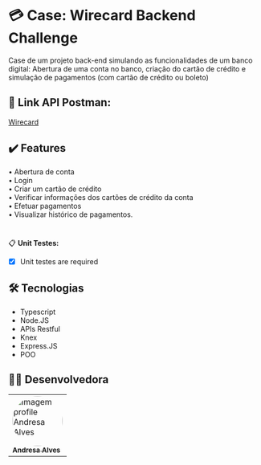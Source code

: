 <h1 id="sobre">💳 Case: Wirecard Backend Challenge</h1>

<p>Case de um projeto back-end simulando as funcionalidades de um banco digital: Abertura de uma conta no banco, criação do cartão de crédito e simulação de pagamentos (com cartão de crédito ou boleto)</p>

<h2 id="link">🔗 Link API Postman: </h2>

<a href="https://documenter.getpostman.com/view/20352321/Uze1uj2P">Wirecard</a>

<h2 id="features">✔️ Features</h2>
 
• Abertura de conta
<br>
• Login
<br>
• Criar um cartão de crédito
<br>
• Verificar informações dos cartões de crédito da conta
<br>
• Efetuar pagamentos
<br>
• Visualizar histórico de pagamentos.

#
📋 <b>Unit Testes:</b>
- [x] Unit testes are required

 <h2 id="tecnologias">🛠 Tecnologias</h2>

- Typescript
- Node.JS
- APIs Restful
- Knex
- Express.JS
- POO

<h2 id="desenvolvedores">👩‍💻 Desenvolvedora</h2>
<table>         
<td><a href="https://github.com/future4code/silveira-Andresa-Ribeiro"><img style="border-radius: 50%;" src="https://avatars.githubusercontent.com/u/94997593?v=4" width="100px;" alt="Imagem profile Andresa Alves"/><br /><sub><b>Andresa Alves</b></sub></a><br /> 
</table>
